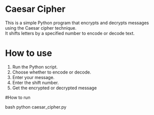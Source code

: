 # Caesar Cipher

This is a simple Python program that encrypts and decrypts messages using the Caesar cipher technique.  
It shifts letters by a specified number to encode or decode text.

# How to use

1. Run the Python script.
2. Choose whether to encode or decode.
3. Enter your message.
4. Enter the shift number.
5. Get the encrypted or decrypted message


#How to run

bash
python caesar_cipher.py
